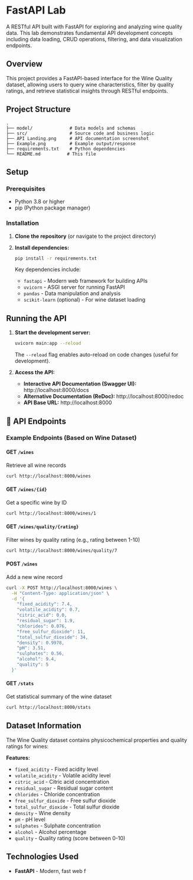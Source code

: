 # FastAPI Lab

A RESTful API built with FastAPI for exploring and analyzing wine quality data. This lab demonstrates fundamental API development concepts including data loading, CRUD operations, filtering, and data visualization endpoints.

## Overview

This project provides a FastAPI-based interface for the Wine Quality dataset, allowing users to query wine characteristics, filter by quality ratings, and retrieve statistical insights through RESTful endpoints.

## Project Structure

```
.
├── model/              # Data models and schemas
├── src/                # Source code and business logic
├── API Landing.png     # API documentation screenshot
├── Example.png         # Example output/response
├── requirements.txt    # Python dependencies
└── README.md          # This file
```

## Setup

### Prerequisites

- Python 3.8 or higher
- pip (Python package manager)

### Installation

1. **Clone the repository** (or navigate to the project directory)

2. **Install dependencies:**
   ```bash
   pip install -r requirements.txt
   ```

   Key dependencies include:
   - `fastapi` - Modern web framework for building APIs
   - `uvicorn` - ASGI server for running FastAPI
   - `pandas` - Data manipulation and analysis
   - `scikit-learn` (optional) - For wine dataset loading

## Running the API

1. **Start the development server:**
   ```bash
   uvicorn main:app --reload
   ```

   The `--reload` flag enables auto-reload on code changes (useful for development).

2. **Access the API:**
   - **Interactive API Documentation (Swagger UI):** http://localhost:8000/docs
   - **Alternative Documentation (ReDoc):** http://localhost:8000/redoc
   - **API Base URL:** http://localhost:8000

## 📡 API Endpoints

### Example Endpoints (Based on Wine Dataset)

#### GET `/wines`
Retrieve all wine records
```bash
curl http://localhost:8000/wines
```

#### GET `/wines/{id}`
Get a specific wine by ID
```bash
curl http://localhost:8000/wines/1
```

#### GET `/wines/quality/{rating}`
Filter wines by quality rating (e.g., rating between 1-10)
```bash
curl http://localhost:8000/wines/quality/7
```

#### POST `/wines`
Add a new wine record
```bash
curl -X POST http://localhost:8000/wines \
  -H "Content-Type: application/json" \
  -d '{
    "fixed_acidity": 7.4,
    "volatile_acidity": 0.7,
    "citric_acid": 0.0,
    "residual_sugar": 1.9,
    "chlorides": 0.076,
    "free_sulfur_dioxide": 11,
    "total_sulfur_dioxide": 34,
    "density": 0.9978,
    "pH": 3.51,
    "sulphates": 0.56,
    "alcohol": 9.4,
    "quality": 5
  }'
```

#### GET `/stats`
Get statistical summary of the wine dataset
```bash
curl http://localhost:8000/stats
```

## Dataset Information

The Wine Quality dataset contains physicochemical properties and quality ratings for wines:

**Features:**
- `fixed_acidity` - Fixed acidity level
- `volatile_acidity` - Volatile acidity level
- `citric_acid` - Citric acid concentration
- `residual_sugar` - Residual sugar content
- `chlorides` - Chloride concentration
- `free_sulfur_dioxide` - Free sulfur dioxide
- `total_sulfur_dioxide` - Total sulfur dioxide
- `density` - Wine density
- `pH` - pH level
- `sulphates` - Sulphate concentration
- `alcohol` - Alcohol percentage
- `quality` - Quality rating (score between 0-10)

## Technologies Used

- **FastAPI** - Modern, fast web f
